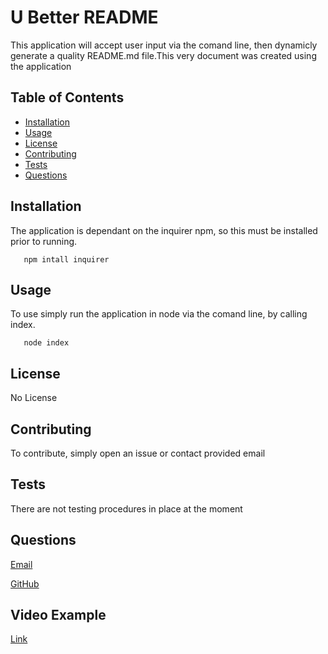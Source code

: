 
  # U Better README
  
  This application will accept user input via the comand line, then dynamicly generate a quality README.md file.This very document was created using the application
  
  ## Table of Contents
  * [Installation](#installation)
  * [Usage](#usage)
  * [License](#license)
  * [Contributing](#Contributing)
  * [Tests](#Tests)
  * [Questions](#Questions)
  
  ## Installation
  The application is dependant on the inquirer npm, so this must be installed prior to running.
  
       
       npm intall inquirer

       
    
  ## Usage
  To use simply run the application in node via the comand line, by calling index.
  
       
       node index

       
    
  ## License
  No License
  ## Contributing
  To contribute, simply open an issue or contact provided email
  ## Tests
  There are not testing procedures in place at the moment
  ## Questions
  [Email](mailto:emailcodydiab@gmail.com)

  [GitHub](https://github.com/CodyDiab)

  ## Video Example 
 [Link](https://drive.google.com/file/d/1BflcPraoaxAe4jGgskQ3QyZJ1LCiYRMZ/preview)
